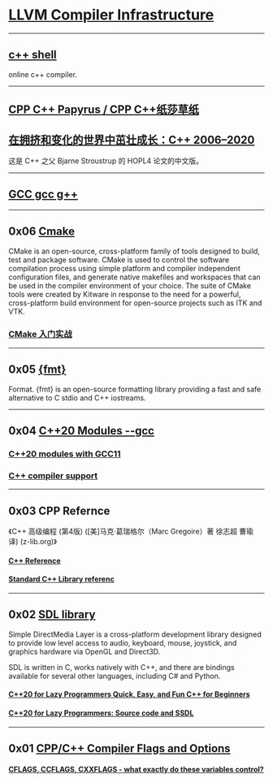 # [LLVM Compiler Infrastructure](https://github.com/llvm/llvm-project)



---
## [c++ shell](https://cpp.sh)

online c++ compiler.


---
## [CPP C++ Papyrus / CPP C++纸莎草纸](https://caiorss.github.io/C-Cpp-Notes/)

## [在拥挤和变化的世界中茁壮成长：C++ 2006–2020](https://github.com/Cpp-Club/Cxx_HOPL4_zh)

这是 C++ 之父 Bjarne Stroustrup 的 HOPL4 论文的中文版。

---
## [GCC gcc g++](https://gcc.gnu.org/)

---
## 0x06 [Cmake](https://cmake.org/)

  CMake is an open-source, cross-platform family of tools designed to build, test and package software. CMake is used to control the software compilation process using simple platform and compiler independent configuration files, and generate native makefiles and workspaces that can be used in the compiler environment of your choice. The suite of CMake tools were created by Kitware in response to the need for a powerful, cross-platform build environment for open-source projects such as ITK and VTK.
    
### [CMake 入门实战](https://www.hahack.com/codes/cmake/)

---
## 0x05 [{fmt}](https://fmt.dev/)
  
  Format.  {fmt} is an open-source formatting library providing a fast and safe alternative to C stdio and C++ iostreams.


---
## 0x04 [C++20 Modules --gcc](https://gcc.gnu.org/onlinedocs/gcc/C_002b_002b-Modules.html)

### [C++20 modules with GCC11](https://blog.feabhas.com/2021/08/c20-modules-with-gcc11/)

### [C++ compiler support](https://en.cppreference.com/w/cpp/compiler_support)

---
## 0x03 CPP Refernce

《C++ 高级编程 (第4版) ([美]马克·葛瑞格尔（Marc Gregoire）著 徐志超 曹瑜 译) (z-lib.org)》

#### [C++ Reference ](https://en.cppreference.com)

#### [Standard C++ Library referenc](https://cplusplus.com/reference/)

---
## 0x02 [SDL library](https://www.libsdl.org/) 

Simple DirectMedia Layer is a cross-platform development library designed to provide low level access to audio, keyboard, mouse, joystick, and graphics hardware via OpenGL and Direct3D. 

SDL is written in C, works natively with C++, and there are bindings available for several other languages, including C# and Python. 

#### [C++20 for Lazy Programmers Quick, Easy, and Fun C++ for Beginners](https://doi.org/10.1007/978-1-4842-6306-8)

#### [C++20 for Lazy Programmers: Source code and SSDL](https://github.com/Apress/cpp20-for-lazy-programmers)

---
## 0x01 [CPP/C++ Compiler Flags and Options](https://caiorss.github.io/C-Cpp-Notes/compiler-flags-options.html)

#### [CFLAGS, CCFLAGS, CXXFLAGS - what exactly do these variables control?](https://newbedev.com/cflags-ccflags-cxxflags-what-exactly-do-these-variables-control)

